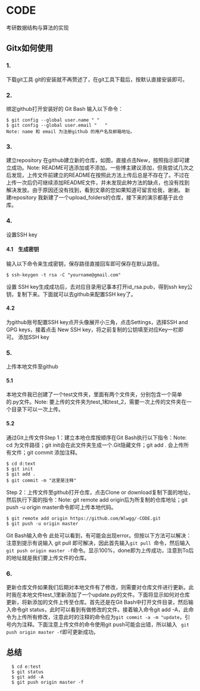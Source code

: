 # CODE

考研数据结构与算法的实现



##  Gitx如何使用 

### 1.    
下载git工具
git的安装就不再赘述了，在git工具下载后，按默认直接安装即可。
### 2.
绑定github打开安装好的 Git Bash 输入以下命令：
  ```
  $ git config --global user.name " "
  $ git config --global user.email "   "
  Note: name 和 email 为注册github 的用户名及邮箱地址。
```
### 3. 
建立repository
在github建立新的仓库，如图，直接点击New，按照指示即可建立成功。Note: README可选添加或不添加。一些博主建议添加，但我尝试几次之后发现，上传文件前建立的README在按照此方法上传后总是不存在了。不过在上传一次后仍可继续添加README文件，并未发现此种方法的缺点，也没有找到解决发放。由于原因还没有找到，看到文章的您如果知道可留言给我，谢谢。
  新建repository
  我新建了一个upload_folders的仓库，接下来的演示都基于此仓库。
### 4.
设置SSH key
#### 4.1    生成密钥
输入以下命令来生成密钥，保存路径直接回车即可保存在默认路径。
```
$ ssh-keygen -t rsa -C "yourname@gmail.com"
```
  设置 SSH key生成成功后，去对应目录用记事本打开id_rsa.pub，得到ssh key公钥，复制下来。下面就可以去github来配置SSH key了。
 #### 4.2 
 为github账号配置SSH key点开头像展开小三角，点击Settings，选择SSH and GPG keys，接着点击 New SSH key，将之前复制的公钥填至对应Key一栏即可。
  添加SSH key
 ### 5.   
 上传本地文件至github
 #### 5.1 
 本地文件我已创建了一个test文件夹，里面有两个文件夹，分别包含一个简单的.py文件。Note: 要上传的文件夹为test_1和test_2，需要一次上传的文件夹在一个目录下可以一次上传。
 #### 5.2 
 通过Git上传文件Step 1：建立本地仓库按顺序在Git Bash执行以下指令：Note: cd 为文件路径；git init会在此文件夹生成一个.Git隐藏文件；git add . 会上传所有文件；git commit 添加注释。
  ```
  $ cd d:text
  $ git init
  $ git add .
  $ git commit -m "这里是注释"
  ```
  Step 2：上传文件至github打开仓库，点击Clone or download复制下面的地址，然后执行下面的指令：Note: git remote add origin后为所复制的仓库地址；git push -u origin master命令即可上传本地代码。
  ```
  $ git remote add origin https://github.com/Wlwgg/-CODE.git
  $ git push -u origin master
  ```
  Git Bash输入命令
  此处可以看到，有可能会出现error。但按以下方法可以解决：注意到提示有说输入 git pull 即可解决，因此首先输入```git pull ```命令，然后输入```git push origin master -f```命令。显示100%，done即为上传成功，注意到To后的地址就是我们要上传文件的仓库。
 ### 6.  
 更新仓库文件如果我们后期对本地文件有了修改，则需要对仓库文件进行更新。此时我在本地文件test_1里新添加了一个update.py的文件。下面将显示如何对仓库更新，将新添加的文件上传至仓库。首先还是在Git Bash中打开文件目录，然后输入命令git status，此时可以看到有做修改的文件。接着输入命令git add -A，此命令为上传所有修改，注意此时的注释的命令应为```git commit -a -m "update```，引号内为注释。下面注意上传文件的命令使用git push可能会出错，所以输入
``` git push origin master -f```即可更新成功。
##  总结
```
  $ cd e:test
  $ git status
  $ git add -A
  $ git push origin master -f
```

